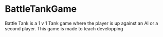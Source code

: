 # BattleTankGame
Battle Tank is a 1 v 1 Tank game where the player is up against an AI or a second player. This game is made to teach developping
